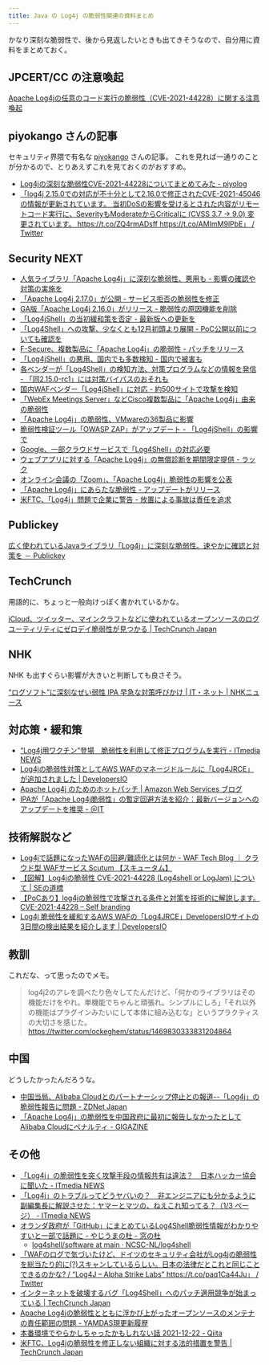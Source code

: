 ```yaml
---
title: Java の Log4j の脆弱性関連の資料まとめ
---
```


かなり深刻な脆弱性で、後から見返したいときも出てきそうなので、自分用に資料をまとめておく。

## JPCERT/CC の注意喚起

[Apache Log4jの任意のコード実行の脆弱性（CVE-2021-44228）に関する注意喚起](https://www.jpcert.or.jp/at/2021/at210050.html)

## piyokango さんの記事

セキュリティ界隈で有名な [piyokango](https://profile.hatena.ne.jp/piyokango/) さんの記事。
これを見れば一通りのことが分かるので、とりあえずこれを見ておくのがおすすめ。

- [Log4jの深刻な脆弱性CVE-2021-44228についてまとめてみた - piyolog](https://piyolog.hatenadiary.jp/entry/2021/12/13/045541)
- [「log4j 2.15.0での対応が不十分として2.16.0で修正されたCVE-2021-45046の情報が更新されています。 当初DoSの影響を受けるとされた内容がリモートコード実行に、SeverityもModerateからCriticalに (CVSS 3.7 → 9.0) 変更されています。 https://t.co/ZQ4rmADsff https://t.co/AMImM9lPbE」 / Twitter](https://twitter.com/piyokango/status/1471753222063026178)

## Security NEXT

- [人気ライブラリ「Apache Log4j」に深刻な脆弱性、悪用も - 影響の確認や対策の実施を](https://www.security-next.com/132376)
- [「Apache Log4j 2.17.0」が公開 - サービス拒否の脆弱性を修正](https://www.security-next.com/132653)
- [GA版「Apache Log4j 2.16.0」がリリース - 脆弱性の原因機能を削除](https://www.security-next.com/132459)
- [「Log4jShell」の当初緩和策を否定 - 最新版への更新を](https://www.security-next.com/132515)
- [「Log4Shell」への攻撃、少なくとも12月初頭より展開 - PoC公開以前についても確認を](https://www.security-next.com/132487)
- [F-Secure、複数製品に「Apache Log4j」の脆弱性 - パッチをリリース](https://www.security-next.com/132391)
- [「Log4jShell」の悪用、国内でも多数検知 - 国内で被害も](https://www.security-next.com/132426)
- [各ベンダーが「Log4Shell」の検知方法、対策プログラムなどの情報を発信 - 「同2.15.0-rc1」には対策バイパスのおそれも](https://www.security-next.com/132414)
- [国内WAFベンダー「Log4jShell」に対応 - 約500サイトで攻撃を検知](https://www.security-next.com/132433)
- [「WebEx Meetings Server」などCisco複数製品に「Apache Log4j」由来の脆弱性](https://www.security-next.com/132387)
- [「Apache Log4j」の脆弱性、VMwareの36製品に影響](https://www.security-next.com/132381)
- [脆弱性検証ツール「OWASP ZAP」がアップデート - 「Log4jShell」の影響で](https://www.security-next.com/132498)
- [Google、一部クラウドサービスで「Log4Shell」の対応必要](https://www.security-next.com/132658)
- [ウェブアプリに対する「Apache Log4j」の無償診断を期間限定提供 - ラック](https://www.security-next.com/132672)
- [オンライン会議の「Zoom」、「Apache Log4j」脆弱性の影響を公表](https://www.security-next.com/132844)
- [「Apache Log4j」にあらたな脆弱性 - アップデートがリリース](https://www.security-next.com/132992)
- [米FTC、「Log4j」問題で企業に警告 - 放置による事故は責任を追求](https://www.security-next.com/133066)

## Publickey

[広く使われているJavaライブラリ「Log4j」に深刻な脆弱性。速やかに確認と対策を － Publickey](https://www.publickey1.jp/blog/21/javalog4j.html)

## TechCrunch

用語的に、ちょっと一般向けっぽく書かれているかな。

[iCloud、ツイッター、マインクラフトなどに使われているオープンソースのログユーティリティにゼロデイ脆弱性が見つかる | TechCrunch Japan](https://jp.techcrunch.com/2021/12/13/2021-12-10-apple-icloud-twitter-and-minecraft-vulnerable-to-ubiquitous-zero-day-exploit/)

## NHK

NHK も出すぐらい影響が大きいと判断しても良さそう。

[“ログソフト”に深刻なぜい弱性 IPA 早急な対策呼びかけ | IT・ネット | NHKニュース](https://www3.nhk.or.jp/news/html/20211214/k10013387051000.html)

## 対応策・緩和策

- [“Log4j用ワクチン”登場　脆弱性を利用して修正プログラムを実行 - ITmedia NEWS](https://www.itmedia.co.jp/news/articles/2112/13/news125.html)
- [Log4jの脆弱性対策としてAWS WAFのマネージドルールに「Log4JRCE」が追加されました | DevelopersIO](https://dev.classmethod.jp/articles/aws-waf-new-rule-log4jrce/)
- [Apache Log4j のためのホットパッチ | Amazon Web Services ブログ](https://aws.amazon.com/jp/blogs/news/hotpatch-for-apache-log4j/)
- [IPAが「Apache Log4j脆弱性」の暫定回避方法を紹介：最新バージョンへのアップデートを推奨 - ＠IT](https://atmarkit.itmedia.co.jp/ait/articles/2112/14/news035.html)

## 技術解説など

- [Log4jで話題になったWAFの回避/難読化とは何か - WAF Tech Blog ｜ クラウド型 WAFサービス Scutum 【スキュータム】](https://www.scutum.jp/information/waf_tech_blog/2021/12/waf-blog-081.html)
- [【図解】Log4jの脆弱性 CVE-2021-44228 (Log4shell or LogJam) について | SEの道標](https://milestone-of-se.nesuke.com/sv-advanced/sv-security/cve-2021-44228-log4shell-logjam/)
- [【PoCあり】log4jの脆弱性で攻撃される条件と対策を技術的に解説します。CVE-2021-44228 – Self branding](https://at-virtual.net/%E3%82%BB%E3%82%AD%E3%83%A5%E3%83%AA%E3%83%86%E3%82%A3/%E3%80%90poc%E3%81%82%E3%82%8A%E3%80%91log4j%E3%81%AE%E8%84%86%E5%BC%B1%E6%80%A7%E3%81%A7%E6%94%BB%E6%92%83%E3%81%95%E3%82%8C%E3%82%8B%E6%9D%A1%E4%BB%B6%E3%81%A8%E5%AF%BE%E7%AD%96%E3%82%92%E6%8A%80/)
- [Log4j 脆弱性を緩和するAWS WAFの「Log4JRCE」DevelopersIOサイトの3日間の検出結果を紹介します | DevelopersIO](https://dev.classmethod.jp/articles/log4jrce-devio-3day/)

## 教訓

これだな、って思ったのでメモ。

> log4j2のアレを調べたり色々してたんだけど、「何かのライブラリはその機能だけをやれ。単機能でちゃんと頑張れ。シンプルにしろ」「それ以外の機能はプラグインみたいにして本体に組み込むな」というプラクティスの大切さを感じた。
https://twitter.com/ockeghem/status/1469830333831204864

## 中国

どうしたかったんだろうな。

- [中国当局、Alibaba Cloudとのパートナーシップ停止との報道--「Log4j」の脆弱性報告に問題 - ZDNet Japan](https://japan.zdnet.com/article/35181284/)
- [「Apache Log4j」の脆弱性を中国政府に最初に報告しなかったとしてAlibaba Cloudにペナルティ - GIGAZINE](https://gigazine.net/news/20211223-apache-log4j-alibaba-cloud/)

## その他

- [「Log4j」の脆弱性を突く攻撃手段の情報共有は違法？　日本ハッカー協会に聞いた - ITmedia NEWS](https://www.itmedia.co.jp/news/articles/2112/13/news163.html#utm_term=share_sp)
- [「Log4j」のトラブルってどうヤバいの？　非エンジニアにも分かるように副編集長に解説させた：ヤマーとマツの、ねえこれ知ってる？（1/3 ページ） - ITmedia NEWS](https://www.itmedia.co.jp/news/articles/2112/16/news128.html)
- [オランダ政府が「GitHub」にまとめているLog4Shell脆弱性情報がわかりやすいと一部で話題に - やじうまの杜 - 窓の杜](https://forest.watch.impress.co.jp/docs/serial/yajiuma/1374819.html)
  - [log4shell/software at main · NCSC-NL/log4shell](https://github.com/NCSC-NL/log4shell/tree/main/software)
- [「WAFのログで気づいたけど、ドイツのセキュリティ会社がLog4jの脆弱性を総当たり的に(?)スキャンしているらしい。日本の法律だとこれと同じことできるのかな? / “Log4J – Alpha Strike Labs” https://t.co/paq1Ca44Ju」 / Twitter](https://twitter.com/ockeghem/status/1472108707307986944)
- [インターネットを破壊するバグ「Log4Shell」へのパッチ適用競争が始まっている | TechCrunch Japan](https://jp.techcrunch.com/2021/12/15/2021-12-13-the-race-is-on-to-patch-log4shell-as-attacks-begin-to-rise/)
- [Apache Log4jの脆弱性とともに浮かび上がったオープンソースのメンテナの責任範囲の問題 - YAMDAS現更新履歴](https://yamdas.hatenablog.com/entry/20211222/apache-log4j)
- [本番環境でやらかしちゃったかもしれない話 2021-12-22 - Qiita](https://qiita.com/Adachi-ku_Zaiju/items/cf0d286f6d86127d1c3f)
- [米FTC、Log4jの脆弱性を修正しない組織に対する法的措置を警告 | TechCrunch Japan](https://jp.techcrunch.com/2022/01/06/2022-01-05-ftc-legal-action-log4j/)

